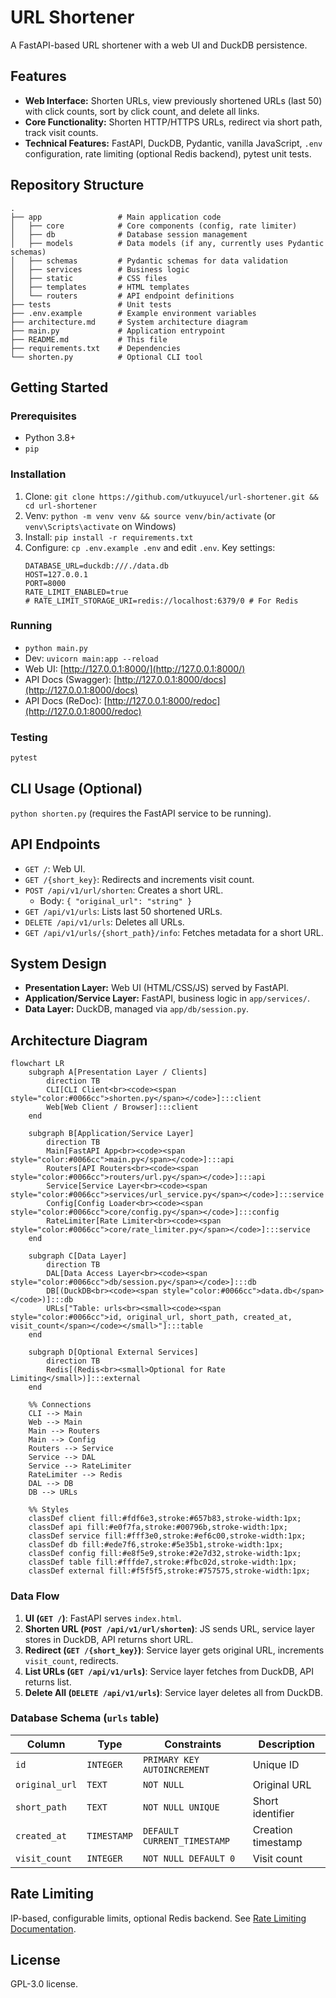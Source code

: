 # URL Shortener

A FastAPI-based URL shortener with a web UI and DuckDB persistence.

## Features
- **Web Interface:** Shorten URLs, view previously shortened URLs (last 50) with click counts, sort by click count, and delete all links.
- **Core Functionality:** Shorten HTTP/HTTPS URLs, redirect via short path, track visit counts.
- **Technical Features:** FastAPI, DuckDB, Pydantic, vanilla JavaScript, `.env` configuration, rate limiting (optional Redis backend), pytest unit tests.

## Repository Structure
```
.
├── app                 # Main application code
│   ├── core            # Core components (config, rate limiter)
│   ├── db              # Database session management
│   ├── models          # Data models (if any, currently uses Pydantic schemas)
│   ├── schemas         # Pydantic schemas for data validation
│   ├── services        # Business logic
│   ├── static          # CSS files
│   ├── templates       # HTML templates
│   └── routers         # API endpoint definitions
├── tests               # Unit tests
├── .env.example        # Example environment variables
├── architecture.md     # System architecture diagram
├── main.py             # Application entrypoint
├── README.md           # This file
├── requirements.txt    # Dependencies
└── shorten.py          # Optional CLI tool
```

## Getting Started

### Prerequisites
- Python 3.8+
- `pip`

### Installation
1. Clone: `git clone https://github.com/utkuyucel/url-shortener.git && cd url-shortener`
2. Venv: `python -m venv venv && source venv/bin/activate` (or `venv\Scripts\activate` on Windows)
3. Install: `pip install -r requirements.txt`
4. Configure: `cp .env.example .env` and edit `.env`.
   Key settings:
   ```
   DATABASE_URL=duckdb:///./data.db
   HOST=127.0.0.1
   PORT=8000
   RATE_LIMIT_ENABLED=true
   # RATE_LIMIT_STORAGE_URI=redis://localhost:6379/0 # For Redis
   ```

### Running
- `python main.py`
- Dev: `uvicorn main:app --reload`
- Web UI: [http://127.0.0.1:8000/](http://127.0.0.1:8000/)
- API Docs (Swagger): [http://127.0.0.1:8000/docs](http://127.0.0.1:8000/docs)
- API Docs (ReDoc): [http://127.0.0.1:8000/redoc](http://127.0.0.1:8000/redoc)

### Testing
```bash
pytest
```

## CLI Usage (Optional)
`python shorten.py` (requires the FastAPI service to be running).

## API Endpoints
- `GET /`: Web UI.
- `GET /{short_key}`: Redirects and increments visit count.
- `POST /api/v1/url/shorten`: Creates a short URL.
  - Body: `{ "original_url": "string" }`
- `GET /api/v1/urls`: Lists last 50 shortened URLs.
- `DELETE /api/v1/urls`: Deletes all URLs.
- `GET /api/v1/urls/{short_path}/info`: Fetches metadata for a short URL.

## System Design
- **Presentation Layer:** Web UI (HTML/CSS/JS) served by FastAPI.
- **Application/Service Layer:** FastAPI, business logic in `app/services/`.
- **Data Layer:** DuckDB, managed via `app/db/session.py`.

## Architecture Diagram

```mermaid
flowchart LR
    subgraph A[Presentation Layer / Clients]
        direction TB
        CLI[CLI Client<br><code><span style="color:#0066cc">shorten.py</span></code>]:::client
        Web[Web Client / Browser]:::client
    end

    subgraph B[Application/Service Layer]
        direction TB
        Main[FastAPI App<br><code><span style="color:#0066cc">main.py</span></code>]:::api
        Routers[API Routers<br><code><span style="color:#0066cc">routers/url.py</span></code>]:::api
        Service[Service Layer<br><code><span style="color:#0066cc">services/url_service.py</span></code>]:::service
        Config[Config Loader<br><code><span style="color:#0066cc">core/config.py</span></code>]:::config
        RateLimiter[Rate Limiter<br><code><span style="color:#0066cc">core/rate_limiter.py</span></code>]:::service
    end

    subgraph C[Data Layer]
        direction TB
        DAL[Data Access Layer<br><code><span style="color:#0066cc">db/session.py</span></code>]:::db
        DB[(DuckDB<br><code><span style="color:#0066cc">data.db</span></code>)]:::db
        URLs["Table: urls<br><small><code><span style="color:#0066cc">id, original_url, short_path, created_at, visit_count</span></code></small>"]:::table
    end

    subgraph D[Optional External Services]
        direction TB
        Redis[(Redis<br><small>Optional for Rate Limiting</small>)]:::external
    end

    %% Connections
    CLI --> Main
    Web --> Main
    Main --> Routers
    Main --> Config
    Routers --> Service
    Service --> DAL
    Service --> RateLimiter
    RateLimiter --> Redis
    DAL --> DB
    DB --> URLs

    %% Styles
    classDef client fill:#fdf6e3,stroke:#657b83,stroke-width:1px;
    classDef api fill:#e0f7fa,stroke:#00796b,stroke-width:1px;
    classDef service fill:#fff3e0,stroke:#ef6c00,stroke-width:1px;
    classDef db fill:#ede7f6,stroke:#5e35b1,stroke-width:1px;
    classDef config fill:#e8f5e9,stroke:#2e7d32,stroke-width:1px;
    classDef table fill:#fffde7,stroke:#fbc02d,stroke-width:1px;
    classDef external fill:#f5f5f5,stroke:#757575,stroke-width:1px;
```

### Data Flow
1.  **UI (`GET /`)**: FastAPI serves `index.html`.
2.  **Shorten URL (`POST /api/v1/url/shorten`)**: JS sends URL, service layer stores in DuckDB, API returns short URL.
3.  **Redirect (`GET /{short_key}`)**: Service layer gets original URL, increments `visit_count`, redirects.
4.  **List URLs (`GET /api/v1/urls`)**: Service layer fetches from DuckDB, API returns list.
5.  **Delete All (`DELETE /api/v1/urls`)**: Service layer deletes all from DuckDB.

### Database Schema (`urls` table)
| Column         | Type      | Constraints                 | Description          |
|----------------|-----------|-----------------------------|----------------------|
| `id`           | `INTEGER` | `PRIMARY KEY AUTOINCREMENT` | Unique ID            |
| `original_url` | `TEXT`    | `NOT NULL`                  | Original URL         |
| `short_path`   | `TEXT`    | `NOT NULL UNIQUE`           | Short identifier     |
| `created_at`   | `TIMESTAMP`| `DEFAULT CURRENT_TIMESTAMP` | Creation timestamp   |
| `visit_count`  | `INTEGER` | `NOT NULL DEFAULT 0`        | Visit count          |

## Rate Limiting
IP-based, configurable limits, optional Redis backend. See [Rate Limiting Documentation](docs/rate_limiting.md).

## License
GPL-3.0 license.
